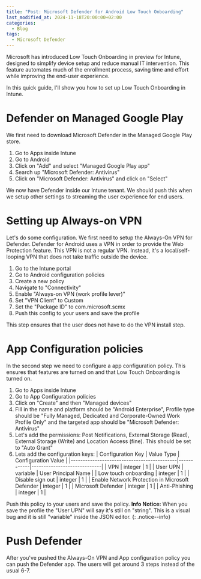 ```yaml
---
title: "Post: Microsoft Defender for Android Low Touch Onboarding"
last_modified_at: 2024-11-18T20:00:00+02:00
categories:
  - Blog
tags:
  - Microsoft Defender
---
```


Microsoft has introduced Low Touch Onboarding in preview for Intune, designed to simplify device setup and reduce manual IT intervention. This feature automates much of the enrollment process, saving time and effort while improving the end-user experience.

In this quick guide, I'll show you how to set up Low Touch Onboarding in Intune.

# Defender on Managed Google Play
We first need to download Microsoft Defender in the Managed Google Play store.

1. Go to Apps inside Intune
2. Go to Android
3. Click on "Add" and select "Managed Google Play app"
4. Search up "Microsoft Defender: Antivirus" 
5. Click on "Microsoft Defender: Antivirus" and click on "Select"

We now have Defender inside our Intune tenant. We should push this when we setup other settings to streaming the user experience for end users.

# Setting up Always-on VPN
Let's do some configuration. We first need to setup the Always-On VPN for Defender. Defender for  Android uses a VPN in order to provide the Web Protection feature. This VPN is not a regular VPN. Instead, it's a local/self-looping VPN that does not take traffic outside the device.

1. Go to the Intune portal
2. Go to Android configuration policies
3. Create a new policy
4. Navigate to "Connectivity"
5. Enable "Always-on VPN (work profile lever)"
6. Set "VPN Client" to Custom
7. Set the "Package ID" to com.microsoft.scmx
8. Push this config to your users and save the profile

This step ensures that the user does not have to do the VPN install step.

# App Configuration policies
In the second step we need to configure a app configuration policy. This ensures that features are turned on and that Low Touch Onboarding is turned on.

1. Go to Apps inside Intune
2. Go to App Configuration policies
3. Click on "Create" and then "Managed devices"
4. Fill in the name and platform should be "Android Enterprise", Profile type should be "Fully Managed, Dedicated and Corporate-Owned Work Profile Only" and the targeted app should be "Microsoft Defender: Antivirus"
5. Let's add the permissions: Post Notifications, External Storage (Read), External Storage (Write) and Location Access (fine). This should be set to "Auto Grant"
6. Lets add the configuration keys: 
| Configuration Key                          | Value Type | Configuration Value         |
|--------------------------------------------|------------|-----------------------------|
| VPN                                        | integer    | 1                           |
| User UPN                                   | variable     | User Principal Name       |
| Low touch onboarding                       | integer    | 1                           |
| Disable sign out                           | integer    | 1                           |
| Enable Network Protection in Microsoft Defender | integer    | 1                           |
| Microsoft Defender                         | integer    | 1                           |
| Anti-Phishing                              | integer    | 1                           |

Push this policy to your users and save the policy.
**Info Notice:** When you save the profile the "User UPN" will say it's still on "string". This is a visual bug and it is still "variable" inside the JSON editor.
{: .notice--info}

# Push Defender
After you've pushed the Always-On VPN and App configuration policy you can push the Defender app. The users will get around 3 steps instead of the usual 6-7.
